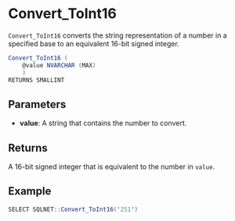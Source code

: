 # Convert_ToInt16

`Convert_ToInt16` converts the string representation of a number in a specified base to an equivalent 16-bit signed integer.

```csharp
Convert_ToInt16 (
	@value NVARCHAR (MAX)
	)
RETURNS SMALLINT
```

## Parameters

  - **value**: A string that contains the number to convert.

## Returns

A 16-bit signed integer that is equivalent to the number in `value`.

## Example

```csharp
SELECT SQLNET::Convert_ToInt16('251')
```
